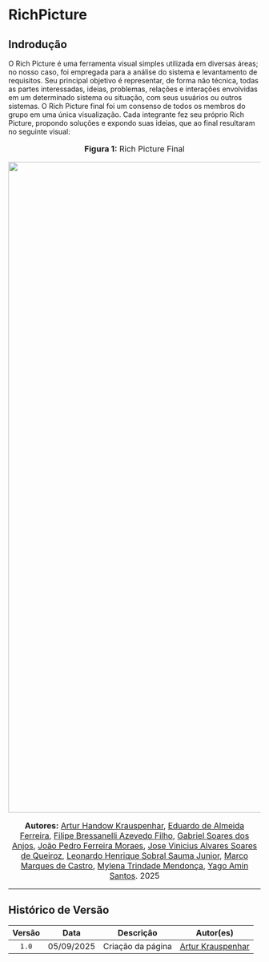 # RichPicture

## Indrodução

O Rich Picture é uma ferramenta visual simples utilizada em diversas áreas; no nosso caso, foi empregada para a análise do sistema e levantamento de requisitos. Seu principal objetivo é representar, de forma não técnica, todas as partes interessadas, ideias, problemas, relações e interações envolvidas em um determinado sistema ou situação, com seus usuários ou outros sistemas. O Rich Picture final foi um consenso de todos os membros do grupo em uma única visualização. Cada integrante fez seu próprio Rich Picture, propondo soluções e expondo suas ideias, que ao final resultaram no seguinte visual:

<center>
<font size="3"><p style="text-align: center"><b>Figura 1:</b> Rich Picture Final </p></font>

<div style="text-align: center;">
    <img src="assets/ArtefatosGeneralistas/RichPictureFinal.png"  width="1300px">
</div>

</center>

<font size="3">
<p style="text-align: center">
<b>Autores:</b> 
<a href="https://github.com/Arturhk05" target="_blank">Artur Handow Krauspenhar</a>, 
<a href="https://github.com/eduardoferre" target="_blank">Eduardo de Almeida Ferreira</a>, 
<a href="https://github.com/fbressa" target="_blank">Filipe Bressanelli Azevedo Filho</a>, 
<a href="https://github.com/SAnjos3" target="_blank">Gabriel Soares dos Anjos</a>, 
<a href="https://github.com/JoaoPedro2206" target="_blank">João Pedro Ferreira Moraes</a>, 
<a href="https://github.com/JoseViniciusQueiroz" target="_blank">Jose Vinicius Alvares Soares de Queiroz</a>, 
<a href="https://github.com/leohssjr" target="_blank">Leonardo Henrique Sobral Sauma Junior</a>, 
<a href="https://github.com/marcomarquesdc" target="_blank">Marco Marques de Castro</a>, 
<a href="https://github.com/MylenaTrindade" target="_blank">Mylena Trindade Mendonça</a>, 
<a href="https://github.com/yagoas" target="_blank">Yago Amin Santos</a>. 2025
</p>
</font>

_ _ _ 


## Histórico de Versão

| Versão | Data | Descrição | Autor(es) |
| :-: | :-: | :-: | :-: |
| `1.0` | 05/09/2025  | Criação da página | [Artur Krauspenhar](https://github.com/Arturhk05) | 